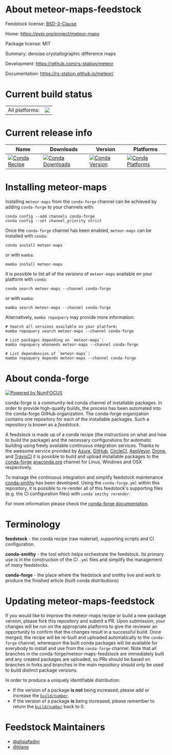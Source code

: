 About meteor-maps-feedstock
===========================

Feedstock license: [BSD-3-Clause](https://github.com/conda-forge/meteor-maps-feedstock/blob/main/LICENSE.txt)

Home: https://pypi.org/project/meteor-maps

Package license: MIT

Summary: denoise crystallographic difference maps

Development: https://github.com/rs-station/meteor

Documentation: https://rs-station.github.io/meteor/

Current build status
====================


<table><tr><td>All platforms:</td>
    <td>
      <a href="https://dev.azure.com/conda-forge/feedstock-builds/_build/latest?definitionId=23858&branchName=main">
        <img src="https://dev.azure.com/conda-forge/feedstock-builds/_apis/build/status/meteor-maps-feedstock?branchName=main">
      </a>
    </td>
  </tr>
</table>

Current release info
====================

| Name | Downloads | Version | Platforms |
| --- | --- | --- | --- |
| [![Conda Recipe](https://img.shields.io/badge/recipe-meteor--maps-green.svg)](https://anaconda.org/conda-forge/meteor-maps) | [![Conda Downloads](https://img.shields.io/conda/dn/conda-forge/meteor-maps.svg)](https://anaconda.org/conda-forge/meteor-maps) | [![Conda Version](https://img.shields.io/conda/vn/conda-forge/meteor-maps.svg)](https://anaconda.org/conda-forge/meteor-maps) | [![Conda Platforms](https://img.shields.io/conda/pn/conda-forge/meteor-maps.svg)](https://anaconda.org/conda-forge/meteor-maps) |

Installing meteor-maps
======================

Installing `meteor-maps` from the `conda-forge` channel can be achieved by adding `conda-forge` to your channels with:

```
conda config --add channels conda-forge
conda config --set channel_priority strict
```

Once the `conda-forge` channel has been enabled, `meteor-maps` can be installed with `conda`:

```
conda install meteor-maps
```

or with `mamba`:

```
mamba install meteor-maps
```

It is possible to list all of the versions of `meteor-maps` available on your platform with `conda`:

```
conda search meteor-maps --channel conda-forge
```

or with `mamba`:

```
mamba search meteor-maps --channel conda-forge
```

Alternatively, `mamba repoquery` may provide more information:

```
# Search all versions available on your platform:
mamba repoquery search meteor-maps --channel conda-forge

# List packages depending on `meteor-maps`:
mamba repoquery whoneeds meteor-maps --channel conda-forge

# List dependencies of `meteor-maps`:
mamba repoquery depends meteor-maps --channel conda-forge
```


About conda-forge
=================

[![Powered by
NumFOCUS](https://img.shields.io/badge/powered%20by-NumFOCUS-orange.svg?style=flat&colorA=E1523D&colorB=007D8A)](https://numfocus.org)

conda-forge is a community-led conda channel of installable packages.
In order to provide high-quality builds, the process has been automated into the
conda-forge GitHub organization. The conda-forge organization contains one repository
for each of the installable packages. Such a repository is known as a *feedstock*.

A feedstock is made up of a conda recipe (the instructions on what and how to build
the package) and the necessary configurations for automatic building using freely
available continuous integration services. Thanks to the awesome service provided by
[Azure](https://azure.microsoft.com/en-us/services/devops/), [GitHub](https://github.com/),
[CircleCI](https://circleci.com/), [AppVeyor](https://www.appveyor.com/),
[Drone](https://cloud.drone.io/welcome), and [TravisCI](https://travis-ci.com/)
it is possible to build and upload installable packages to the
[conda-forge](https://anaconda.org/conda-forge) [anaconda.org](https://anaconda.org/)
channel for Linux, Windows and OSX respectively.

To manage the continuous integration and simplify feedstock maintenance
[conda-smithy](https://github.com/conda-forge/conda-smithy) has been developed.
Using the ``conda-forge.yml`` within this repository, it is possible to re-render all of
this feedstock's supporting files (e.g. the CI configuration files) with ``conda smithy rerender``.

For more information please check the [conda-forge documentation](https://conda-forge.org/docs/).

Terminology
===========

**feedstock** - the conda recipe (raw material), supporting scripts and CI configuration.

**conda-smithy** - the tool which helps orchestrate the feedstock.
                   Its primary use is in the construction of the CI ``.yml`` files
                   and simplify the management of *many* feedstocks.

**conda-forge** - the place where the feedstock and smithy live and work to
                  produce the finished article (built conda distributions)


Updating meteor-maps-feedstock
==============================

If you would like to improve the meteor-maps recipe or build a new
package version, please fork this repository and submit a PR. Upon submission,
your changes will be run on the appropriate platforms to give the reviewer an
opportunity to confirm that the changes result in a successful build. Once
merged, the recipe will be re-built and uploaded automatically to the
`conda-forge` channel, whereupon the built conda packages will be available for
everybody to install and use from the `conda-forge` channel.
Note that all branches in the conda-forge/meteor-maps-feedstock are
immediately built and any created packages are uploaded, so PRs should be based
on branches in forks and branches in the main repository should only be used to
build distinct package versions.

In order to produce a uniquely identifiable distribution:
 * If the version of a package **is not** being increased, please add or increase
   the [``build/number``](https://docs.conda.io/projects/conda-build/en/latest/resources/define-metadata.html#build-number-and-string).
 * If the version of a package **is** being increased, please remember to return
   the [``build/number``](https://docs.conda.io/projects/conda-build/en/latest/resources/define-metadata.html#build-number-and-string)
   back to 0.

Feedstock Maintainers
=====================

* [@alisiafadini](https://github.com/alisiafadini/)
* [@tjlane](https://github.com/tjlane/)

